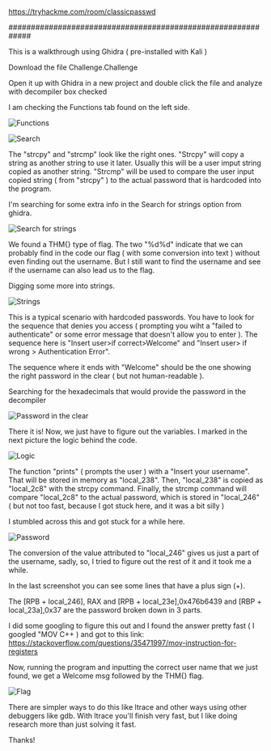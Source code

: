 https://tryhackme.com/room/classicpasswd

#############################################################

This is a walkthrough using Ghidra ( pre-installed with Kali )

Download the file Challenge.Challenge

Open it up with Ghidra in a new project and double click the file and analyze with decompiler box checked

I am checking the Functions tab found on the left side.

![Functions](https://github.com/Ipssisimus/THMCTFs/blob/ceaecfb6d9ce947888253423f3d23ad315718739/Images/Functions.png)

![Search](https://github.com/Ipssisimus/THMCTFs/blob/ceaecfb6d9ce947888253423f3d23ad315718739/Images/SearchFunctions.png)

The "strcpy" and "strcmp" look like the right ones. "Strcpy" will copy a string as another string to use it later. Usually this will be a user imput string copied as another string. "Strcmp" will be used to compare the user input copied string ( from "strcpy" ) to the actual password that is hardcoded into the program.

I'm searching for some extra info in the Search for strings option from ghidra.

![Search for strings](https://github.com/Ipssisimus/THMCTFs/blob/ceaecfb6d9ce947888253423f3d23ad315718739/Images/flag.png)

We found a THM{} type of flag. The two "%d%d" indicate that we can probably find in the code our flag ( with some conversion into text ) without even finding out the username. But I still want to find the username and see if the username can also lead us to the flag.

Digging some more into strings.

![Strings](https://github.com/Ipssisimus/THMCTFs/blob/ceaecfb6d9ce947888253423f3d23ad315718739/Images/combination.png)

This is a typical scenario with hardcoded passwords. You have to look for the sequence that denies you access ( prompting you wiht a "failed to authenticate" or some error message that doesn't allow you to enter ). The sequence here is "Insert user>if correct>Welcome" and "Insert user> if wrong > Authentication Error".

The sequence where it ends with "Welcome" should be the one showing the right password in the clear ( but not human-readable ).

Searching for the hexadecimals that would provide the password in the decompiler

![Password in the clear](https://github.com/Ipssisimus/THMCTFs/blob/ceaecfb6d9ce947888253423f3d23ad315718739/Images/codecombinatiopn.png)

There it is! Now, we just have to figure out the variables. I marked in the next picture the logic behind the code.

![Logic](https://github.com/Ipssisimus/THMCTFs/blob/ceaecfb6d9ce947888253423f3d23ad315718739/Images/password.png)

The function "prints" ( prompts the user ) with a "Insert your username". That will be stored in memory as "local_238". 
Then, "local_238" is copied as "local_2c8" with the strcpy command.
Finally, the strcmp command will compare "local_2c8" to the actual password, which is stored in "local_246" ( but not too fast, because I got stuck here, and it was a bit silly )

I stumbled across this and got stuck for a while here.

![Password](https://github.com/Ipssisimus/THMCTFs/blob/ceaecfb6d9ce947888253423f3d23ad315718739/Images/logic.png)

The conversion of the value attributed to "local_246" gives us just a part of the username, sadly, so, I tried to figure out the rest of it and it took me a while.

In the last screenshot you can see some lines that have a plus sign (+).

The [RPB + local_246], RAX and [RPB + local_23e],0x476b6439 and [RBP + local_23a],0x37 are the password broken down in 3 parts. 

I did some googling to figure this out and I found the answer pretty fast ( I googled "MOV C++ ) and got to this link:
https://stackoverflow.com/questions/35471997/mov-instruction-for-registers

Now, running the program and inputting the correct user name that we just found, we get a Welcome msg followed by the THM{} flag.

![Flag](https://github.com/Ipssisimus/THMCTFs/blob/8e038307e15f402778f25a83596d03f829f2fd19/Images/flagfinal.png)


There are simpler ways to do this like ltrace and other ways using other debuggers like gdb. With ltrace you'll finish very fast, but I like doing research more than just solving it fast.

Thanks!

